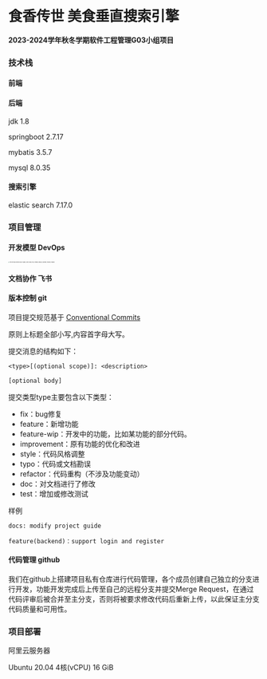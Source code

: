 # 食香传世 美食垂直搜索引擎

**2023-2024学年秋冬学期软件工程管理G03小组项目**

### 技术栈

#### 前端



#### 后端

jdk 1.8

springboot 2.7.17

mybatis 3.5.7

mysql 8.0.35

#### 搜索引擎

elastic search 7.17.0

### 项目管理

#### 开发模型 DevOps

<img src="https://octopus.com/devops/i/x/octopus-devops-infinity.png" alt="The DevOps infinity loop of plan, code, build, test, release, deploy, operate, monitor, repeat." style="zoom:15%;" />

#### 文档协作 飞书

#### 版本控制 git

项目提交规范基于 [Conventional Commits](https://www.conventionalcommits.org/en/v1.0.0-beta.4/)

原则上标题全部小写,内容首字母大写。

提交消息的结构如下：

```txt
<type>[(optional scope)]: <description>

[optional body]
```

提交类型type主要包含以下类型：

- fix：bug修复
- feature：新增功能
- feature-wip：开发中的功能，比如某功能的部分代码。
- improvement：原有功能的优化和改进
- style：代码风格调整
- typo：代码或文档勘误
- refactor：代码重构（不涉及功能变动）
- doc：对文档进行了修改
- test：增加或修改测试

样例

```
docs: modify project guide
```

```
feature(backend)：support login and register
```

#### 代码管理 github

我们在github上搭建项目私有仓库进行代码管理，各个成员创建自己独立的分支进行开发，功能开发完成后上传至自己的远程分支并提交Merge Request，在通过代码评审后被合并至主分支，否则将被要求修改代码后重新上传，以此保证主分支代码质量和可用性。

### 项目部署

阿里云服务器

Ubuntu 20.04 4核(vCPU) 16 GiB